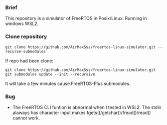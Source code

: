 ### Brief
This repository is a simulator of FreeRTOS in Posix/Linux. Running in windows WSL2.
### Clone repository
```
git clone https://github.com/AirMaxSys/freertos-linux-simulator.git --recurse-submodules
```
If repo had been clone:
```
git clone https://github.com/AirMaxSys/freertos-linux-simulator.git
git submodules update --init --recursive
```
It will take a few minutes cause FreeRTOS-Plus submodules.
### Bug
- The FreeRTOS CLI funtion is abnormal when I tested in WSL2. The stdin alaways has character input makes fgets()/getchar()/fread()/read() cannot work. 

